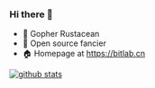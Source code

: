 ### Hi there 👋

<!--
**liu-yuanpeng/liu-yuanpeng** is a ✨ _special_ ✨ repository because its `README.md` (this file) appears on your GitHub profile.

Here are some ideas to get you started:

- 🔭 I’m currently working on ...
- 🌱 I’m currently learning ...
- 👯 I’m looking to collaborate on ...
- 🤔 I’m looking for help with ...
- 💬 Ask me about ...
- 📫 How to reach me: ...
- 😄 Pronouns: ...
- ⚡ Fun fact: ...
-->
- 🔭 Gopher Rustacean
- 🌱 Open source fancier
- 🏠 Homepage at https://bitlab.cn

[![github stats](https://github-readme-stats.vercel.app/api?username=liu-yuanpeng)](https://github.com/liu-yuanpeng)
